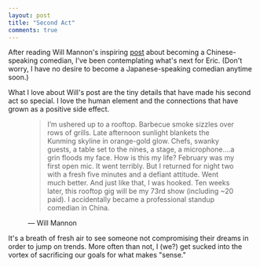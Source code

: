 ```yaml
---
layout: post
title: "Second Act"
comments: true
---
```


After reading Will Mannon's inspiring [post](https://www.linkedin.com/pulse/how-my-life-week-comedian-china-will-mannon-flksc) about becoming a Chinese-speaking comedian, I've been contemplating what's next for Eric. (Don't worry, I have no desire to become a Japanese-speaking comedian anytime soon.)

What I love about Will's post are the tiny details that have made his second act so special. I love the human element and the connections that have grown as a positive side effect.

<figure>
  <blockquote>
    <p>I’m ushered up to a rooftop. Barbecue smoke sizzles over rows of grills. Late afternoon sunlight blankets the Kunming skyline in orange-gold glow. Chefs, swanky guests, a table set to the nines, a stage, a microphone….a grin floods my face. How is this my life? February was my first open mic. It went terribly. But I returned for night two with a fresh five minutes and a defiant attitude. Went much better. And just like that, I was hooked. Ten weeks later, this rooftop gig will be my 73rd show (including ~20 paid). I accidentally became a professional standup comedian in China.</p>
  </blockquote>
  <figcaption>— Will Mannon</figcaption>
</figure>

It's a breath of fresh air to see someone not compromising their dreams in order to jump on trends. More often than not, I (we?) get sucked into the vortex of sacrificing our goals for what makes "sense."
